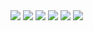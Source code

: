 <img src="/screenshots/screen1.png" />
<img src="/screenshots/screen2.png" />
<img src="/screenshots/screen3.png" />
<img src="/screenshots/screen4.png" />
<img src="/screenshots/screen5.png" />
<img src="/screenshots/screen6.png" />
